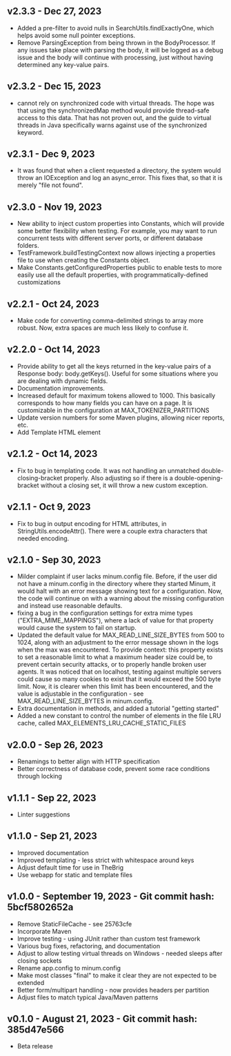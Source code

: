 v2.3.3 - Dec 27, 2023
---------------------

* Added a pre-filter to avoid nulls in SearchUtils.findExactlyOne, which
  helps avoid some null pointer exceptions.
* Remove ParsingException from being thrown in the BodyProcessor.  If any
  issues take place with parsing the body, it will be logged as a debug
  issue and the body will continue with processing, just without having 
  determined any key-value pairs.

v2.3.2 - Dec 15, 2023
---------------------

* cannot rely on synchronized code with virtual threads. The hope was that using the 
  synchronizedMap method would provide thread-safe access to this data.
  That has not proven out, and the guide to virtual threads in Java specifically warns against
  use of the synchronized keyword.

v2.3.1 - Dec 9, 2023
--------------------

* It was found that when a client requested a directory, the system would
  throw an IOException and log an async_error.  This fixes that, so that
  it is merely "file not found".

v2.3.0 - Nov 19, 2023
---------------------

* New ability to inject custom properties into Constants, which will provide
  some better flexibility when testing.  For example, you may want to run
  concurrent tests with different server ports, or different database folders.
* TestFramework.buildTestingContext now allows injecting a properties file
  to use when creating the Constants object.
* Make Constants.getConfiguredProperties public to enable tests to more easily
  use all the default properties, with programmatically-defined customizations

v2.2.1 - Oct 24, 2023
---------------------

* Make code for converting comma-delimited strings to array more robust.
  Now, extra spaces are much less likely to confuse it.

v2.2.0 - Oct 14, 2023
---------------------

* Provide ability to get all the keys returned in the key-value pairs
  of a Response body: body.getKeys().  Useful for some situations where you are dealing
  with dynamic fields.
* Documentation improvements.
* Increased default for maximum tokens allowed to 1000. This basically
  corresponds to how many fields you can have on a page.  It is customizable
  in the configuration at MAX_TOKENIZER_PARTITIONS
* Update version numbers for some Maven plugins, allowing nicer reports, etc.
* Add Template HTML element

v2.1.2 - Oct 14, 2023
---------------------

* Fix to bug in templating code.  It was not handling an unmatched 
  double-closing-bracket properly.  Also adjusting so if there is a
  double-opening-bracket without a closing set, it will throw a new
  custom exception.

v2.1.1 - Oct 9, 2023
--------------------

* Fix to bug in output encoding for HTML attributes, in StringUtils.encodeAttr().
  There were a couple extra characters that needed encoding.

v2.1.0 - Sep 30, 2023
---------------------

* Milder complaint if user lacks minum.config file.  Before, if the user did
  not have a minum.config in the directory where they started Minum, it would
  halt with an error message showing text for a configuration.  Now, the code
  will continue on with a warning about the missing configuration and instead
  use reasonable defaults.
* fixing a bug in the configuration settings for extra mime types ("EXTRA_MIME_MAPPINGS"),
  where a lack of value for that property would cause the system to fail on startup.
* Updated the default value for MAX_READ_LINE_SIZE_BYTES from 500 to 1024, along with
  an adjustment to the error message shown in the logs when the max was encountered.
  To provide context: this property exists to set a reasonable limit to what a
  maximum header size could be, to prevent certain security attacks, or to properly
  handle broken user agents.  It was noticed that on localhost, testing against 
  multiple servers could cause so many cookies to exist that it would exceed the
  500 byte limit.  Now, it is clearer when this limit has been encountered, and
  the value is adjustable in the configuration - see MAX_READ_LINE_SIZE_BYTES in
  minum.config.
* Extra documentation in methods, and added a tutorial "getting started"
* Added a new constant to control the number of elements in the file LRU cache,
  called MAX_ELEMENTS_LRU_CACHE_STATIC_FILES

v2.0.0 - Sep 26, 2023
---------------------

* Renamings to better align with HTTP specification
* Better correctness of database code, prevent some race conditions through locking

v1.1.1 - Sep 22, 2023
---------------------

* Linter suggestions

v1.1.0 - Sep 21, 2023
---------------------

* Improved documentation
* Improved templating - less strict with whitespace around keys
* Adjust default time for use in TheBrig
* Use webapp for static and template files

v1.0.0 - September 19, 2023 - Git commit hash: 5bcf5802652a
-----------------------------------------------------------

* Remove StaticFileCache - see 25763cfe
* Incorporate Maven
* Improve testing - using JUnit rather than custom test framework
* Various bug fixes, refactoring, and documentation
* Adjust to allow testing virtual threads on Windows - needed sleeps after closing sockets
* Rename app.config to minum.config
* Make most classes "final" to make it clear they are not expected to be extended
* Better form/multipart handling - now provides headers per partition 
* Adjust files to match typical Java/Maven patterns

v0.1.0 - August 21, 2023 - Git commit hash: 385d47e566
------------------------------------------------------

* Beta release

